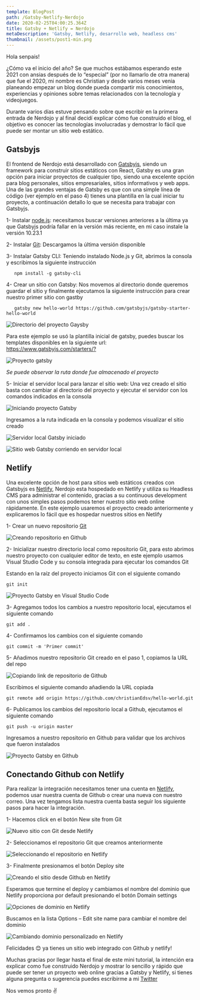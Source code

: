 ```yaml
---
template: BlogPost
path: /Gatsby-Netlify-Nerdojo
date: 2020-02-25T04:00:25.364Z
title: Gatsby + Netlify = Nerdojo
metaDescription: 'Gatsby, Netlify, desarrollo web, headless cms'
thumbnail: /assets/post1-min.png
---
```

Hola senpais!

¿Cómo va el inicio del año? Se que muchos estábamos esperando este 2021 con ansias después de lo “especial” (por no llamarlo de otra manera) que fue el 2020, mi nombre es Christian y desde varios meses venia planeando empezar un blog donde pueda compartir mis conocimientos, experiencias y opiniones sobre temas relacionados con la tecnología y videojuegos.

Durante varios días estuve pensando sobre que escribir en la primera entrada de Nerdojo y al final decidí explicar cómo fue construido el blog, el objetivo es conocer las tecnologías involucradas y demostrar lo fácil que puede ser montar un sitio web estático.

## Gatsbyjs

El frontend de Nerdojo está desarrollado con [Gatsbyjs](https://www.gatsbyjs.com), siendo un framework para construir sitios estáticos con React, Gatsby es una gran opción para iniciar proyectos de cualquier tipo, siendo una excelente opción para blog personales, sitios empresariales, sitios informativos y web apps. Una de las grandes ventajas de Gatsby es que con una simple línea de código (ver ejemplo en el paso 4) tienes una plantilla en la cual iniciar tu proyecto, a continuación detallo lo que se necesita para trabajar con Gatsbyjs.

1- Instalar [node.js](https://nodejs.org/en/download/releases/): necesitamos buscar versiones anteriores a la última ya que Gatsbyjs podría fallar en la versión más reciente, en mi caso instale la versión 10.23.1



2- Instalar [Git](https://git-scm.com/downloads): Descargamos la última versión disponible



3- Instalar Gatsby CLI: Teniendo instalado Node.js y Git, abrimos la consola y escribimos la siguiente instrucción



```
   npm install -g gatsby-cli
```



4- Crear un sitio con Gatsby: Nos movemos al directorio donde queremos guardar el sitio y finalmente ejecutamos la siguiente instrucción para crear nuestro primer sitio con gastby



```
   gatsby new hello-world https://github.com/gatsbyjs/gatsby-starter-hello-world
```





![Directorio del proyecto Gaysby](/assets/2.png "Directorio del proyecto Gaysby")



Para este ejemplo se usó la plantilla inicial de gatsby, puedes buscar los templates disponibles en la siguiente url: <https://www.gatsbyjs.com/starters/?>



![Proyecto gatsby](/assets/3.png "Proyecto gatsby")

*Se puede observar la ruta donde fue almacenado el proyecto*



5- Iniciar el servidor local para lanzar el sitio web: Una vez creado el sitio basta con cambiar al directorio del proyecto y ejecutar el servidor con los comandos indicados en la consola



![Iniciando proyecto Gatsby](/assets/5.png "Iniciando proyecto Gatsby")



Ingresamos a la ruta indicada en la consola y podemos visualizar el sitio creado



![Servidor local Gatsby iniciado](/assets/6.png "Servidor local Gatsby iniciado")



![Sitio web Gatsby corriendo en servidor local](/assets/7.png "Sitio web Gatsby corriendo en servidor local")

## Netlify

Una excelente opción de host para sitios web estáticos creados con Gatsbyjs es [Netlify](https://www.netlify.com), Nerdojo esta hospedado en Netlify y utiliza su Headless CMS para administrar el contenido, gracias a su continuous development con unos simples pasos podemos tener nuestro sitio web online rápidamente. En este ejemplo usaremos el proyecto creado anteriormente y explicaremos lo fácil que es hospedar nuestros sitios en Netlify

1- Crear un nuevo repositorio [Git](https://github.com/new)



![Creando repositorio en Github](/assets/8.png "Creando repositorio en Github")



2- Inicializar nuestro directorio local como repositorio Git, para esto abrimos nuestro proyecto con cualquier editor de texto, en este ejemplo usamos Visual Studio Code y su consola integrada para ejecutar los comandos Git



Estando en la raíz del proyecto iniciamos Git con el siguiente comando

```
git init
```





![Proyecto Gatsby en Visual Studio Code](/assets/9.png "Proyecto Gatsby en Visual Studio Code")



3- Agregamos todos los cambios a nuestro repositorio local, ejecutamos el siguiente comando



```
git add .
```



4- Confirmamos los cambios con el siguiente comando



```
git commit -m 'Primer commit'
```



5- Añadimos nuestro repositorio Git creado en el paso 1, copiamos la URL del repo



![Copiando link de repositorio de Github](/assets/10.png "Copiando link de repositorio de Github")



Escribimos el siguiente comando añadiendo la URL copiada

```
git remote add origin https://github.com/christianEdsv/hello-world.git
```



6- Publicamos los cambios del repositorio local a Github, ejecutamos el siguiente comando

```
git push -u origin master
```



Ingresamos a nuestro repositorio en Github para validar que los archivos que fueron instalados

![Proyecto Gatsby en Github](/assets/11.png "Proyecto Gatsby en Github")

## Conectando Github con Netlify

Para realizar la integración necesitamos tener una cuenta en [Netlify](https://www.netlify.com), podemos usar nuestra cuenta de Github o crear una nueva con nuestro correo. Una vez tengamos lista nuestra cuenta basta seguir los siguiente pasos para hacer la integración.



1- Hacemos click en el botón New site from Git



![Nuevo sitio con Git desde Netlify](/assets/12.png "Nuevo sitio con Git desde Netlify")

2- Seleccionamos el repositorio Git que creamos anteriormente



![Seleccionando el repositorio en Netlify](/assets/13.png "Seleccionando el repositorio en Netlify")



3- Finalmente presionamos el botón Deploy site



![Creando el sitio desde Github en Netlify](/assets/14.png "Creando el sitio desde Github en Netlify")



Esperamos que termine el deploy y cambiamos el nombre del dominio que Netlify proporciona por default presionando el botón Domain settings



![Opciones de dominio en Netlify](/assets/15.png "Opciones de dominio en Netlify")



Buscamos en la lista Options – Edit site name para cambiar el nombre del dominio



![Cambiando dominio personalizado en Netlify](/assets/16.png "Cambiando dominio personalizado en Netlify")



Felicidades 😊 ya tienes un sitio web integrado con Github y netlify!

Muchas gracias por llegar hasta el final de este mini tutorial, la intención era explicar como fue construido Nerdojo y mostrar lo sencillo y rápido que puede ser tener un proyecto web online gracias a Gatsby y Netlify, si tienes alguna pregunta o sugerencia puedes escribirme a mi [Twitter](https://twitter.com/christianEdSV)

Nos vemos pronto ✌
